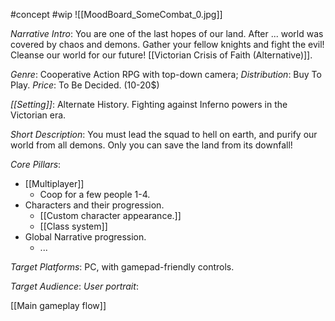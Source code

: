 #concept #wip
![[MoodBoard_SomeCombat_0.jpg]]

*Narrative Intro*: You are one of the last hopes of our land. After ... world was covered by chaos and demons. Gather your fellow knights and fight the evil! Cleanse our world for our future! 
[[Victorian Crisis of Faith (Alternative)]].

*Genre*: Cooperative Action RPG with top-down camera;
*Distribution*: Buy To Play.
*Price*: To Be Decided. (10-20$)

*[[Setting]]*: Alternate History. Fighting against Inferno powers in the Victorian era. 

*Short Description*:  You must lead the squad to hell on earth, and purify our world from all demons.  Only you can save the land from its downfall!

*Core Pillars*:
* [[Multiplayer]] 
	* Coop for a few people 1-4. 
* Characters and their progression. 
	* [[Custom character appearance.]]
	* [[Class system]]
* Global Narrative progression. 
	* ...

*Target Platforms*: PC, with gamepad-friendly controls.

*Target Audience*: 
*User portrait*: 

[[Main gameplay flow]]